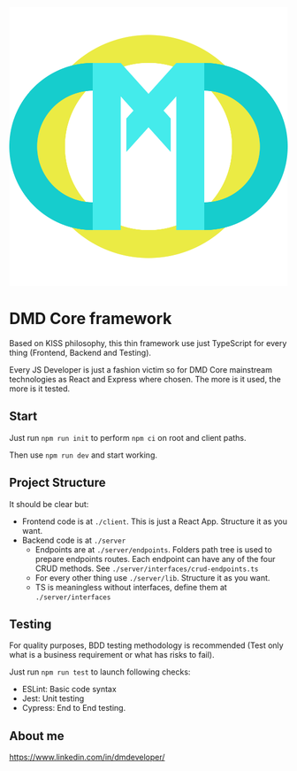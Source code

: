 ![dmdcore](./client/src/logo.svg)

# DMD Core framework
Based on KISS philosophy, this thin framework use just TypeScript for every thing (Frontend, Backend and Testing).

Every JS Developer is just a fashion victim so for DMD Core mainstream technologies as React and Express where chosen. The more is it used, the more is it tested.

## Start
Just run ```npm run init``` to perform ```npm ci``` on root and client paths.

Then use ```npm run dev``` and start working.

## Project Structure
It should be clear but:
- Frontend code is at ```./client```. This is just a React App. Structure it as you want.
- Backend code is at ```./server```
    - Endpoints are at ```./server/endpoints```. Folders path tree is used to prepare endpoints routes. Each endpoint can have any of the four CRUD methods. See ```./server/interfaces/crud-endpoints.ts```
    - For every other thing use ```./server/lib```. Structure it as you want.
    - TS is meaningless without interfaces, define them at ```./server/interfaces```


## Testing
For quality purposes, BDD testing methodology is recommended (Test only what is a business requirement or what has risks to fail).

Just run ```npm run test``` to launch following checks:

- ESLint: Basic code syntax
- Jest: Unit testing
- Cypress: End to End testing.

## About me
https://www.linkedin.com/in/dmdeveloper/